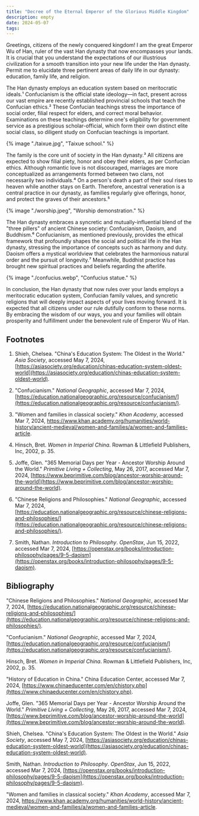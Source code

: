 ```yaml
---
title: "Decree of the Eternal Emperor of the Glorious Middle Kingdom"
description: empty
date: 2024-05-07
tags:
---
```


Greetings, citizens of the newly conquered kingdom! I am the great Emperor Wu of Han, ruler of the vast Han dynasty that now encompasses your lands. It is crucial that you understand the expectations of our illustrious civilization for a smooth transition into your new life under the Han dynasty. Permit me to elucidate three pertinent areas of daily life in our dynasty: education, family life, and religion.

The Han dynasty employs an education system based on meritocratic ideals.¹ Confucianism is the official state ideology—in fact, present across our vast empire are recently established provincial schools that teach the Confucian ethics.² These Confucian teachings stress the importance of social order, filial respect for elders, and correct moral behavior. Examinations on these teachings determine one's eligibility for government service as a prestigious scholar-official, which form their own distinct elite social class, so diligent study on Confucian teachings is important.

{% image "./taixue.jpg", "Taixue school." %}

The family is the core unit of society in the Han dynasty.³ All citizens are expected to show filial piety, honor and obey their elders, as per Confucian ethics. Although romantic love is not discouraged, marriages are more conceptualized as arrangements formed between two clans, not necessarily two individuals.⁴ On a person's death a part of their soul rises to heaven while another stays on Earth. Therefore, ancestral veneration is a central practice in our dynasty, as families regularly give offerings, honor, and protect the graves of their ancestors.⁵

{% image "./worship.jpeg", "Worship demonstration." %}

The Han dynasty embraces a syncretic and mutually-influential blend of the "three pillers" of ancient Chinese society: Confucianism, Daoism, and Buddhism.⁶ Confucianism, as mentioned previously, provides the ethical framework that profoundly shapes the social and political life in the Han dynasty, stressing the importance of concepts such as harmony and duty. Daoism offers a mystical worldview that celebrates the harmonious natural order and the pursuit of longevity.⁷ Meanwhile, Buddhist practice has brought new spiritual practices and beliefs regarding the afterlife.

{% image "./confucius.webp", "Confucius statue." %}

In conclusion, the Han dynasty that now rules over your lands employs a meritocratic education system, Confucian family values, and syncretic religions that will deeply impact aspects of your lives moving forward. It is expected that all citizens under our rule dutifully conform to these norms. By embracing the wisdom of our ways, you and your families will obtain prosperity and fulfillment under the benevolent rule of Emperor Wu of Han.

## Footnotes

1. Shieh, Chelsea. "China's Education System: The Oldest in the World." *Asia Society*, accessed May 7, 2024, [https://asiasociety.org/education/chinas-education-system-oldest-world](https://asiasociety.org/education/chinas-education-system-oldest-world).

2. "Confucianism." *National Geographic*, accessed Mar 7, 2024, [https://education.nationalgeographic.org/resource/confucianism/](https://education.nationalgeographic.org/resource/confucianism/).

3. "Women and families in classical society." *Khan Academy*, accessed Mar 7, 2024, [https://www.khan academy.org/humanities/world-history/ancient-medieval/women-and-families/a/women-and-families-article](https://www.khanacademy.org/humanities/world-history/ancient-medieval/women-and-families/a/women-and-families-article#:~:text=Mothers%20of%20influential%20older%20sons,and%20children%20in%20the%20household.).

4. Hinsch, Bret. *Women in Imperial China*. Rowman & Littlefield Publishers, Inc, 2002, p. 35.

5. Joffe, Glen. "365 Memorial Days per Year - Ancestor Worship Around the World." *Primitive Living + Collecting*, May 26, 2017, accessed Mar 7, 2024, [https://www.beprimitive.com/blog/ancestor-worship-around-the-world](https://www.beprimitive.com/blog/ancestor-worship-around-the-world).

6. "Chinese Religions and Philosophies." *National Geographic*, accessed Mar 7, 2024, [https://education.nationalgeographic.org/resource/chinese-religions-and-philosophies/](https://education.nationalgeographic.org/resource/chinese-religions-and-philosophies/).

7. Smith, Nathan. *Introduction to Philosophy*. *OpenStax*, Jun 15, 2022, accessed Mar 7, 2024, [https://openstax.org/books/introduction-philosophy/pages/9-5-daoism](https://openstax.org/books/introduction-philosophy/pages/9-5-daoism).


## Bibliography


"Chinese Religions and Philosophies." *National Geographic*, accessed Mar 7, 2024, [https://education.nationalgeographic.org/resource/chinese-religions-and-philosophies/](https://education.nationalgeographic.org/resource/chinese-religions-and-philosophies/).

"Confucianism." *National Geographic*, accessed Mar 7, 2024, [https://education.nationalgeographic.org/resource/confucianism/](https://education.nationalgeographic.org/resource/confucianism/).

Hinsch, Bret. *Women in Imperial China*. Rowman & Littlefield Publishers, Inc, 2002, p. 35.

"History of Education in China." China Education Center, accessed Mar 7, 2024, [https://www.chinaeducenter.com/en/chistory.php](https://www.chinaeducenter.com/en/chistory.php).

Joffe, Glen. "365 Memorial Days per Year - Ancestor Worship Around the World." *Primitive Living + Collecting*, May 26, 2017, accessed Mar 7, 2024, [https://www.beprimitive.com/blog/ancestor-worship-around-the-world](https://www.beprimitive.com/blog/ancestor-worship-around-the-world).

Shieh, Chelsea. "China's Education System: The Oldest in the World." *Asia Society*, accessed May 7, 2024, [https://asiasociety.org/education/chinas-education-system-oldest-world](https://asiasociety.org/education/chinas-education-system-oldest-world).

Smith, Nathan. *Introduction to Philosophy*. *OpenStax*, Jun 15, 2022, accessed Mar 7, 2024, [https://openstax.org/books/introduction-philosophy/pages/9-5-daoism](https://openstax.org/books/introduction-philosophy/pages/9-5-daoism).

"Women and families in classical society." *Khan Academy*, accessed Mar 7, 2024, [https://www.khan academy.org/humanities/world-history/ancient-medieval/women-and-families/a/women-and-families-article](https://www.khanacademy.org/humanities/world-history/ancient-medieval/women-and-families/a/women-and-families-article#:~:text=Mothers%20of%20influential%20older%20sons,and%20children%20in%20the%20household.).
